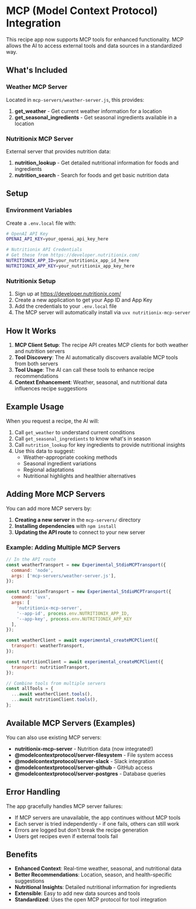 # MCP (Model Context Protocol) Integration

This recipe app now supports MCP tools for enhanced functionality. MCP allows the AI to access external tools and data sources in a standardized way.

## What's Included

### Weather MCP Server
Located in `mcp-servers/weather-server.js`, this provides:

1. **get_weather** - Get current weather information for a location
2. **get_seasonal_ingredients** - Get seasonal ingredients available in a location

### Nutritionix MCP Server
External server that provides nutrition data:

1. **nutrition_lookup** - Get detailed nutritional information for foods and ingredients
2. **nutrition_search** - Search for foods and get basic nutrition data

## Setup

### Environment Variables
Create a `.env.local` file with:

```bash
# OpenAI API Key
OPENAI_API_KEY=your_openai_api_key_here

# Nutritionix API Credentials
# Get these from https://developer.nutritionix.com/
NUTRITIONIX_APP_ID=your_nutritionix_app_id_here
NUTRITIONIX_APP_KEY=your_nutritionix_app_key_here
```

### Nutritionix Setup
1. Sign up at https://developer.nutritionix.com/
2. Create a new application to get your App ID and App Key
3. Add the credentials to your `.env.local` file
4. The MCP server will automatically install via `uvx nutritionix-mcp-server`

## How It Works

1. **MCP Client Setup**: The recipe API creates MCP clients for both weather and nutrition servers
2. **Tool Discovery**: The AI automatically discovers available MCP tools from both servers
3. **Tool Usage**: The AI can call these tools to enhance recipe recommendations
4. **Context Enhancement**: Weather, seasonal, and nutritional data influences recipe suggestions

## Example Usage

When you request a recipe, the AI will:
1. Call `get_weather` to understand current conditions
2. Call `get_seasonal_ingredients` to know what's in season
3. Call `nutrition_lookup` for key ingredients to provide nutritional insights
4. Use this data to suggest:
   - Weather-appropriate cooking methods
   - Seasonal ingredient variations
   - Regional adaptations
   - Nutritional highlights and healthier alternatives

## Adding More MCP Servers

You can add more MCP servers by:

1. **Creating a new server** in the `mcp-servers/` directory
2. **Installing dependencies** with `npm install`
3. **Updating the API route** to connect to your new server

### Example: Adding Multiple MCP Servers

```javascript
// In the API route
const weatherTransport = new Experimental_StdioMCPTransport({
  command: 'node',
  args: ['mcp-servers/weather-server.js'],
});

const nutritionTransport = new Experimental_StdioMCPTransport({
  command: 'uvx',
  args: [
    'nutritionix-mcp-server',
    '--app-id', process.env.NUTRITIONIX_APP_ID,
    '--app-key', process.env.NUTRITIONIX_APP_KEY
  ],
});

const weatherClient = await experimental_createMCPClient({
  transport: weatherTransport,
});

const nutritionClient = await experimental_createMCPClient({
  transport: nutritionTransport,
});

// Combine tools from multiple servers
const allTools = {
  ...await weatherClient.tools(),
  ...await nutritionClient.tools(),
};
```

## Available MCP Servers (Examples)

You can also use existing MCP servers:

- **nutritionix-mcp-server** - Nutrition data (now integrated!)
- **@modelcontextprotocol/server-filesystem** - File system access
- **@modelcontextprotocol/server-slack** - Slack integration
- **@modelcontextprotocol/server-github** - GitHub access
- **@modelcontextprotocol/server-postgres** - Database queries

## Error Handling

The app gracefully handles MCP server failures:
- If MCP servers are unavailable, the app continues without MCP tools
- Each server is tried independently - if one fails, others can still work
- Errors are logged but don't break the recipe generation
- Users get recipes even if external tools fail

## Benefits

- **Enhanced Context**: Real-time weather, seasonal, and nutritional data
- **Better Recommendations**: Location, season, and health-specific suggestions
- **Nutritional Insights**: Detailed nutritional information for ingredients
- **Extensible**: Easy to add new data sources and tools
- **Standardized**: Uses the open MCP protocol for tool integration 